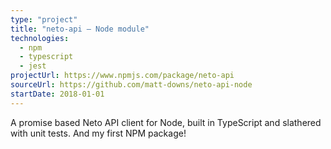 ```yaml
---
type: "project"
title: "neto-api — Node module"
technologies:
  - npm
  - typescript
  - jest
projectUrl: https://www.npmjs.com/package/neto-api
sourceUrl: https://github.com/matt-downs/neto-api-node
startDate: 2018-01-01
---
```


A promise based Neto API client for Node, built in TypeScript and slathered with unit tests. And my first NPM package!
